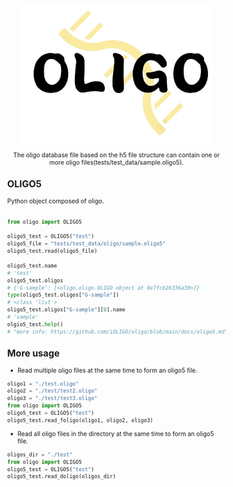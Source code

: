 <div align="center">

<img src="./docs/imgs/oligo_logo.png">

<p> The oligo database file based on the h5 file structure can contain one or more oligo files(tests/test_data/sample.oligo5). </p>

</div>

## OLIGO5

Python object composed of oligo.

```python

from oligo import OLIGO5

oligo5_test = OLIGO5("test")
oligo5_file = "tests/test_data/oligo/sample.oligo5"
oligo5_test.read(oligo5_file)

oligo5_test.name
# 'test'
oligo5_test.oligos
# {'G-sample': [<oligo.oligo.OLIGO object at 0x7fcb26336a30>]}
type(oligo5_test.oligos["G-sample"])
# <class 'list'>
oligo5_test.oligos["G-sample"][0].name
# 'sample'
olgio5_test.help()
# "more info: https://github.com/iOLIGO/oligo/blob/main/docs/oligo5.md"
```

## More usage

- Read multiple oligo files at the same time to form an oligo5 file.

```python
oligo1 = "./test.oligo"
oligo2 = "./test/test2.oligo"
oligo3 = "./test/test3.oligo"
from oligo import OLIGO5
oligo5_test = OLIGO5("test")
oligo5_test.read_foligo(oligo1, oligo2, oligo3)
```

- Read all oligo files in the directory at the same time to form an oligo5 file.

```python
oligos_dir = "./test"
from oligo import OLIGO5
oligo5_test = OLIGO5("test")
oligo5_test.read_doligo(oligos_dir)
```